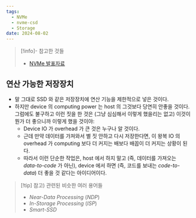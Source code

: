 ```yaml
---
tags:
  - NVMe
  - nvme-csd
  - Storage
date: 2024-08-02
---
```

> [!info]- 참고한 것들
> - [NVMe 발표자료](https://nvmexpress.org/wp-content/uploads/FMS-2023-Computational-Storage-Subsystem-Local-Memory.pdf)

## 연산 가능한 저장장치

- 말 그대로 SSD 와 같은 저장장치에 연산 기능을 제한적으로 넣은 것이다.
- 하지만 device 의 computing power 는 host 의 그것보다 당연히 안좋을 것이다. 그럼에도 불구하고 이런 짓을 한 것은 (그냥 심심해서 이렇게 했을리는 없고) 이것이 뭔가 더 좋으니까 이렇게 했을 것이야:
	- Device IO 가 overhead 가 큰 것은 누구나 알 것이다.
	- 근데 만약 데이터를 가져와서 별 짓 안하고 다시 저장한다면, 이 왕복 IO 의 overhead 가 computing 보다 더 커지는 배보다 배꼽이 더 커지는 상황이 된다.
	- 따라서 이런 단순한 작업은, host 에서 하지 말고 (즉, 데이터를 가져오는 *data-to-code* 가 아닌), device 에서 하면 (즉, 코드를 보내는 *code-to-data*) 더 좋을 것 같다는 아이디어이다.

> [!tip] 참고) 관련된 비슷한 여러 용어들
> - *Near-Data Processing* (*NDP*)
> - *In-Storage Processing* (*ISP*)
> - *Smart-SSD*

